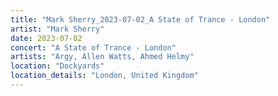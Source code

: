 ```yaml
---
title: "Mark Sherry_2023-07-02_A State of Trance - London"
artist: "Mark Sherry"
date: 2023-07-02
concert: "A State of Trance - London"
artists: "Argy, Allen Watts, Ahmed Helmy"
location: "Dockyards"
location_details: "London, United Kingdom"
---
```

